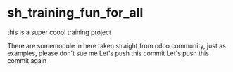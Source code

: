 # sh_training_fun_for_all
this is a super coool training project 

There are somemodule in here taken straight from odoo community, just as examples, please don't sue me
Let's push this commit
Let's push this commit again
